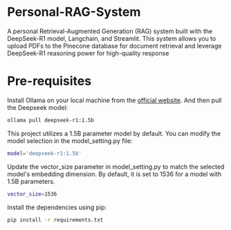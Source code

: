 # Personal-RAG-System
A personal Retrieval-Augmented Generation (RAG) system built with the DeepSeek-R1 model, Langchain, and Streamlit. This system allows you to upload PDFs to the Pinecone database for document retrieval and leverage DeepSeek-R1 reasoning power for high-quality response

# Pre-requisites
Install Ollama on your local machine from the [official website](https://ollama.com/). And then pull the Deepseek model:

```bash
ollama pull deepseek-r1:1.5b
```

This project utilizes a 1.5B parameter model by default. You can modify the model selection in the model_setting.py file:

```bash
model='deepseek-r1:1.5b'
```

Update the vector_size parameter in model_setting.py to match the selected model's embedding dimension.
By default, it is set to 1536 for a model with 1.5B parameters.

```bash
vector_size=1536
```

Install the dependencies using pip:

```bash
pip install -r requirements.txt
```